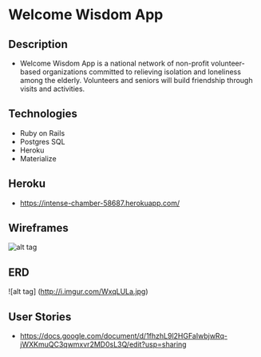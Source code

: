 # Welcome Wisdom App

## Description
* Welcome Wisdom App is a national network of non-profit volunteer-based organizations committed to relieving isolation and loneliness among the elderly. Volunteers and seniors will build friendship through visits and activities.

## Technologies
* Ruby on Rails
* Postgres SQL
* Heroku
* Materialize

## Heroku
 * https://intense-chamber-58687.herokuapp.com/

## Wireframes
![alt tag](http://i.imgur.com/B97jEqf.png)

## ERD
![alt tag] (http://i.imgur.com/WxqLULa.jpg)

## User Stories
* https://docs.google.com/document/d/1fhzhL9l2HGFaIwbjwRq-jWXKmuQC3qwmxvr2MD0sL3Q/edit?usp=sharing
